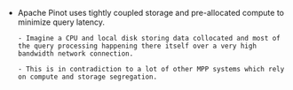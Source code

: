 - Apache Pinot uses tightly coupled storage and pre-allocated compute to minimize query latency.
  
      - Imagine a CPU and local disk storing data collocated and most of the query processing happening there itself over a very high bandwidth network connection.
  
      - This is in contradiction to a lot of other MPP systems which rely on compute and storage segregation.
      
